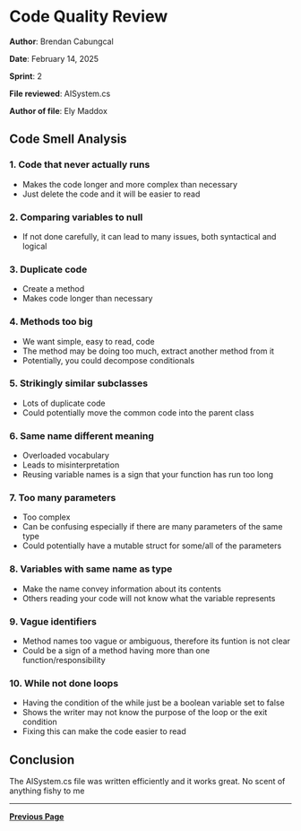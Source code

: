 # Code Quality Review

**Author**: Brendan Cabungcal  

**Date**: February 14, 2025  

**Sprint**: 2

**File reviewed**: AISystem.cs

**Author of file**: Ely Maddox

## Code Smell Analysis

### 1. Code that never actually runs

- Makes the code longer and more complex than necessary
- Just delete the code and it will be easier to read

### 2. Comparing variables to null

- If not done carefully, it can lead to many issues, both syntactical and logical

### 3. Duplicate code

- Create a method
- Makes code longer than necessary

### 4. Methods too big

- We want simple, easy to read, code
- The method may be doing too much, extract another method from it
- Potentially, you could decompose conditionals

### 5. Strikingly similar subclasses

- Lots of duplicate code
- Could potentially move the common code into the parent class

### 6. Same name different meaning

- Overloaded vocabulary
- Leads to misinterpretation
- Reusing variable names is a sign that your function has run too long

### 7. Too many parameters

- Too complex
- Can be confusing especially if there are many parameters of the same type
- Could potentially have a mutable struct for some/all of the parameters

### 8. Variables with same name as type

- Make the name convey information about its contents
- Others reading your code will not know what the variable represents

### 9. Vague identifiers

- Method names too vague or ambiguous, therefore its funtion is not clear
- Could be a sign of a method having more than one function/responsibility

### 10. While not done loops

- Having the condition of the while just be a boolean variable set to false
- Shows the writer may not know the purpose of the loop or the exit condition
- Fixing this can make the code easier to read

## Conclusion

The AISystem.cs file was written efficiently and it works great. No scent of anything fishy to me

---

[**Previous Page**](../README.md)
